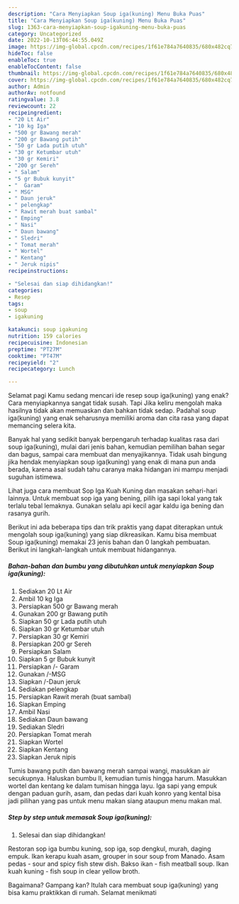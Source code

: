 ```yaml
---
description: "Cara Menyiapkan Soup iga(kuning) Menu Buka Puas"
title: "Cara Menyiapkan Soup iga(kuning) Menu Buka Puas"
slug: 1363-cara-menyiapkan-soup-igakuning-menu-buka-puas
category: Uncategorized
date: 2022-10-13T06:44:55.049Z
image: https://img-global.cpcdn.com/recipes/1f61e784a7640835/680x482cq70/soup-igakuning-foto-resep-utama.jpg
hideToc: false
enableToc: true
enableTocContent: false
thumbnail: https://img-global.cpcdn.com/recipes/1f61e784a7640835/680x482cq70/soup-igakuning-foto-resep-utama.jpg
cover: https://img-global.cpcdn.com/recipes/1f61e784a7640835/680x482cq70/soup-igakuning-foto-resep-utama.jpg
author: Admin
authorAv: notfound
ratingvalue: 3.8
reviewcount: 22
recipeingredient:
- "20 Lt Air"
- "10 kg Iga"
- "500 gr Bawang merah"
- "200 gr Bawang putih"
- "50 gr Lada putih utuh"
- "30 gr Ketumbar utuh"
- "30 gr Kemiri"
- "200 gr Sereh"
- " Salam"
- "5 gr Bubuk kunyit"
- "  Garam"
- " MSG"
- " Daun jeruk"
- " pelengkap"
- " Rawit merah buat sambal"
- " Emping"
- " Nasi"
- " Daun bawang"
- " Sledri"
- " Tomat merah"
- " Wortel"
- " Kentang"
- " Jeruk nipis"
recipeinstructions:

- "Selesai dan siap dihidangkan!"
categories:
- Resep
tags:
- soup
- igakuning

katakunci: soup igakuning 
nutrition: 159 calories
recipecuisine: Indonesian
preptime: "PT27M"
cooktime: "PT47M"
recipeyield: "2"
recipecategory: Lunch

---
```



Selamat pagi Kamu sedang mencari ide resep soup iga(kuning) yang enak? Cara menyiapkannya sangat tidak susah. Tapi Jika keliru mengolah maka hasilnya tidak akan memuaskan dan bahkan tidak sedap. Padahal soup iga(kuning) yang enak seharusnya memiliki aroma dan cita rasa yang dapat memancing selera kita.


Banyak hal yang sedikit banyak berpengaruh terhadap kualitas rasa dari soup iga(kuning), mulai dari jenis bahan, kemudian pemilihan bahan segar dan bagus, sampai cara membuat dan menyajikannya. Tidak usah bingung jika hendak menyiapkan soup iga(kuning) yang enak di mana pun anda berada, karena asal sudah tahu caranya maka hidangan ini mampu menjadi suguhan istimewa.

Lihat juga cara membuat Sop Iga Kuah Kuning dan masakan sehari-hari lainnya. Untuk membuat sop iga yang bening, pilih iga sapi lokal yang tak terlalu tebal lemaknya. Gunakan selalu api kecil agar kaldu iga bening dan rasanya gurih.


Berikut ini ada beberapa tips dan trik praktis yang dapat diterapkan untuk mengolah soup iga(kuning) yang siap dikreasikan. Kamu bisa membuat Soup iga(kuning) memakai 23 jenis bahan dan 0 langkah pembuatan. Berikut ini langkah-langkah untuk membuat hidangannya.

<!--inarticleads1-->

##### Bahan-bahan dan bumbu yang dibutuhkan untuk menyiapkan Soup iga(kuning):

1. Sediakan 20 Lt Air
1. Ambil 10 kg Iga
1. Persiapkan 500 gr Bawang merah
1. Gunakan 200 gr Bawang putih
1. Siapkan 50 gr Lada putih utuh
1. Siapkan 30 gr Ketumbar utuh
1. Persiapkan 30 gr Kemiri
1. Persiapkan 200 gr Sereh
1. Persiapkan  Salam
1. Siapkan 5 gr Bubuk kunyit
1. Persiapkan  /- Garam
1. Gunakan  /-MSG
1. Siapkan  /-Daun jeruk
1. Sediakan  pelengkap
1. Persiapkan  Rawit merah (buat sambal)
1. Siapkan  Emping
1. Ambil  Nasi
1. Sediakan  Daun bawang
1. Sediakan  Sledri
1. Persiapkan  Tomat merah
1. Siapkan  Wortel
1. Siapkan  Kentang
1. Siapkan  Jeruk nipis


Tumis bawang putih dan bawang merah sampai wangi, masukkan air secukupnya. Haluskan bumbu II, kemudian tumis hingga harum. Masukkan wortel dan kentang ke dalam tumisan hingga layu. Iga sapi yang empuk dengan paduan gurih, asam, dan pedas dari kuah konro yang kental bisa jadi pilihan yang pas untuk menu makan siang ataupun menu makan mal. 

<!--inarticleads2-->

##### Step by step untuk memasak Soup iga(kuning):


1. Selesai dan siap dihidangkan!

Restoran sop iga bumbu kuning, sop iga, sop dengkul, murah, daging empuk. Ikan kerapu kuah asam, grouper in sour soup from Manado. Asam pedas - sour and spicy fish stew dish. Bakso ikan - fish meatball soup. Ikan kuah kuning - fish soup in clear yellow broth. 

Bagaimana? Gampang kan? Itulah cara membuat soup iga(kuning) yang bisa kamu praktikkan di rumah. Selamat menikmati
